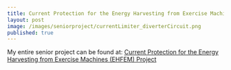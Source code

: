 ```yaml
---
title: Current Protection for the Energy Harvesting from Exercise Machines (EHFEM) Project
layout: post
image: /images/seniorproject/currentLimiter_diverterCircuit.png
published: true
---
```


My entire senior project can be found at: [Current Protection for the Energy Harvesting from Exercise Machines (EHFEM) Project](http://digitalcommons.calpoly.edu/eesp/295)
